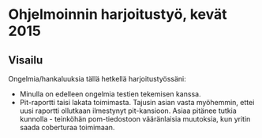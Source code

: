 # Ohjelmoinnin harjoitustyö, kevät 2015

## Visailu

Ongelmia/hankaluuksia tällä hetkellä harjoitustyössäni:
- Minulla on edelleen ongelmia testien tekemisen kanssa.
- Pit-raportti taisi lakata toimimasta. Tajusin asian vasta myöhemmin, ettei uusi raportti ollutkaan ilmestynyt pit-kansioon. Asiaa pitänee tutkia kunnolla - teinköhän pom-tiedostoon vääränlaisia muutoksia, kun yritin saada coberturaa toimimaan.
